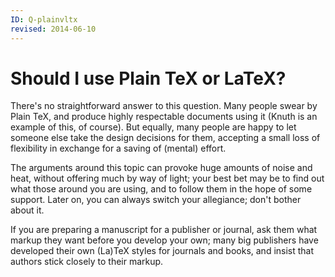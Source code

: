 ```yaml
---
ID: Q-plainvltx
revised: 2014-06-10
---
```

# Should I use Plain TeX or LaTeX?

There's no straightforward answer to this question.  Many people swear
by Plain TeX, and produce highly respectable documents using it
(Knuth is an example of this, of course).  But equally, many people
are happy to let someone else take the design decisions for them,
accepting a small loss of flexibility in exchange for a saving of
(mental) effort.

The arguments around this topic can provoke huge amounts of noise and
heat, without offering much by way of light; your best bet may be to
find out what those around you are using, and to follow them in the
hope of some support.  Later on, you can always switch your
allegiance; don't bother about it.

If you are preparing a manuscript for a publisher or journal, ask them
what markup they want before you
develop your own; many big publishers have developed their own
(La)TeX styles for journals and books, and insist that authors stick
closely to their markup.

